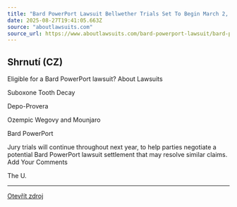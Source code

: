 ```yaml
---
title: "Bard PowerPort Lawsuit Bellwether Trials Set To Begin March 2, 2026"
date: 2025-08-27T19:41:05.663Z
source: "aboutlawsuits.com"
source_url: https://www.aboutlawsuits.com/bard-powerport-lawsuit/bard-powerport-lawsuit-bellwether-trials-march-2-2026/
---
```


## Shrnutí (CZ)
Eligible for a Bard PowerPort lawsuit? About Lawsuits

Suboxone Tooth Decay

Depo-Provera

Ozempic Wegovy and Mounjaro

Bard PowerPort

Jury trials will continue throughout next year, to help parties negotiate a potential Bard PowerPort lawsuit settlement that may resolve similar claims. Add Your Comments

The U.

---

[Otevřít zdroj](https://www.aboutlawsuits.com/bard-powerport-lawsuit/bard-powerport-lawsuit-bellwether-trials-march-2-2026/)
